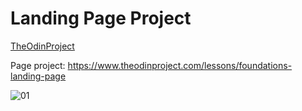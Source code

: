 # Landing Page Project

[TheOdinProject](https://www.theodinproject.com) 

Page project: https://www.theodinproject.com/lessons/foundations-landing-page

![01](https://github.com/mstuttgart/landing-page/assets/8174740/28459c82-14d7-448f-be0e-bda0859700a5)


